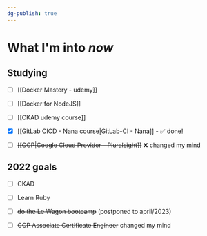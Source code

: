 ```yaml
---
dg-publish: true
---
```

# What I'm into *now*

## Studying

- [ ] [[Docker Mastery - udemy]]
- [ ] [[Docker for NodeJS]]
- [ ] [[CKAD udemy course]]
- [x] [[GitLab CICD - Nana course|GitLab-CI - Nana]] - ✅ done!
- [ ] ~~[[GCP|Google Cloud Provider - Pluralsight]]~~ ❌ changed my mind


## 2022 goals

- [ ] CKAD
- [ ] Learn Ruby
- [ ] ~~do the Le Wagon bootcamp~~ (postponed to april/2023)
- [ ] ~~GCP Associate Certificate Engineer~~ changed my mind

